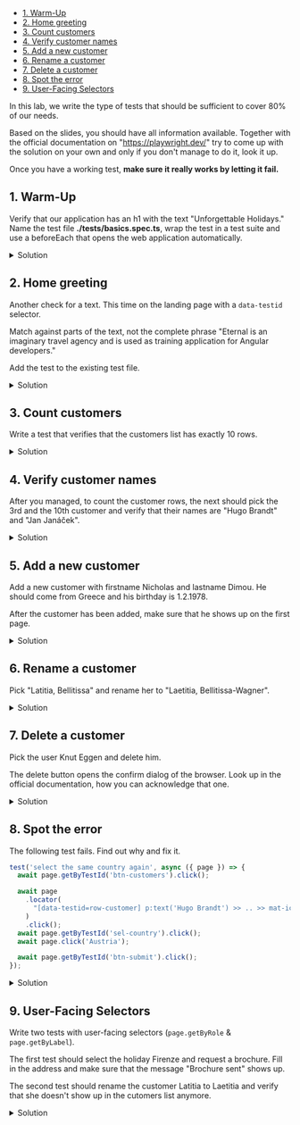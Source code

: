 - [1. Warm-Up](#1-warm-up)
- [2. Home greeting](#2-home-greeting)
- [3. Count customers](#3-count-customers)
- [4. Verify customer names](#4-verify-customer-names)
- [5. Add a new customer](#5-add-a-new-customer)
- [6. Rename a customer](#6-rename-a-customer)
- [7. Delete a customer](#7-delete-a-customer)
- [8. Spot the error](#8-spot-the-error)
- [9. User-Facing Selectors](#9-user-facing-selectors)

In this lab, we write the type of tests that should be sufficient to cover 80% of our needs.

Based on the slides, you should have all information available. Together with the official documentation on "https://playwright.dev/" try to come up with the solution on your own and only if you don't manage to do it, look it up.

Once you have a working test, **make sure it really works by letting it fail.**

## 1. Warm-Up

Verify that our application has an h1 with the text "Unforgettable Holidays." Name the test file **./tests/basics.spec.ts**, wrap the test in a test suite and use a beforeEach that opens the web application automatically.

<details>

<summary>Solution</summary>

**./tests/basics.spec.ts**

```typescript
import { test, expect } from '@playwright/test';

test.describe('Basics', () => {
  test.beforeEach(async ({ page }) => {
    await page.goto('');
  });

  test('header is Unforgettable Holidays', async ({ page }) => {
    await expect(page.locator('h1')).toHaveText('Unforgettable Holidays');
  });
});
```

</details>

## 2. Home greeting

Another check for a text. This time on the landing page with a `data-testid` selector.

Match against parts of the text, not the complete phrase "Eternal is an imaginary travel agency and is used as training application for Angular developers."

Add the test to the existing test file.

<details>

<summary>Solution</summary>

**./tests/basics.spec.ts**

```typescript
test('greeting on home', async ({ page }) => {
  await expect(page.getByTestId('txt-greeting-1')).toContainText(
    'imaginary travel agency'
  );
});
```

</details>

## 3. Count customers

Write a test that verifies that the customers list has exactly 10 rows.

<details>

<summary>Solution</summary>

**./tests/basics.spec.ts**

```typescript
test('customers list shows 10 rows', async ({ page }) => {
  await page.getByTestId('btn-customers').click();
  const locator = page.getByTestId('row-customer');
  await expect(locator).toHaveCount(10);
});
```

  </details>

## 4. Verify customer names

After you managed, to count the customer rows, the next should pick the 3rd and the 10th customer and verify that their names are "Hugo Brandt" and "Jan Janáček".

<details>

<summary>Solution</summary>

**./tests/basics.spec.ts**

```typescript
test('3rd customer is Brandt, Hugo; 10th is Janáček, Jan', async ({ page }) => {
  await page.getByTestId('btn-customers').click();
  const nameLocator = page.locator(
    'data-testid=row-customer >> data-testid=name'
  );

  await expect(nameLocator.nth(2)).toHaveText('Hugo Brandt');
  await expect(nameLocator.nth(9)).toHaveText('Jan Janáček');
});
```

</details>

## 5. Add a new customer

Add a new customer with firstname Nicholas and lastname Dimou. He should come from Greece and his birthday is 1.2.1978.

After the customer has been added, make sure that he shows up on the first page.

<details>

<summary>Solution</summary>

**./tests/basics.spec.ts**

```typescript
test('add Nicholas Dimou as new customer', async ({ page }) => {
  await page.getByTestId('btn-customers').click();
  await page.getByTestId('btn-add-customer').click();
  await page.getByTestId('inp-firstname').fill('Nicholas');
  await page.getByTestId('inp-name').fill('Dimou');
  await page.getByTestId('sel-country').click();
  await page.getByText('Greece').click();
  await page.getByTestId('inp-birthdate').fill('1.2.1978');
  await page.getByTestId('btn-submit').click();

  await expect(
    page.locator('data-testid=row-customer', {
      hasText: 'Nicholas Dimou',
    })
  ).toBeVisible();
});
```

</details>

## 6. Rename a customer

Pick "Latitia, Bellitissa" and rename her to "Laetitia, Bellitissa-Wagner".

<details>

<summary>Solution</summary>

```typescript
test('rename Latitia to Laetitia', async ({ page }) => {
  await page.getByTestId('btn-customers').click();

  await page
    .locator('[data-testid=row-customer]', { hasText: 'Latitia' })
    .getByTestId('btn-edit')
    .click();
  await page.getByTestId('inp-firstname').fill('Laetitia');
  await page.getByTestId('inp-name').fill('Bellitissa-Wagner');
  await page.getByTestId('sel-country').click();
  await page.getByText('Austria').click();
  await page.getByTestId('btn-submit').click();

  await expect(
    page.locator('data-testid=row-customer', { hasText: 'Bellitissa-Wagner' })
  ).toBeVisible();
});
```

</details>

## 7. Delete a customer

Pick the user Knut Eggen and delete him.

The delete button opens the confirm dialog of the browser. Look up in the official documentation, how you can acknowledge that one.

<details>

<summary>Solution</summary>

**filename.ts**

```typescript
test('delete Knut Eggen', async ({ page }) => {
  test('delete Knut Eggen', async ({ page }) => {
    await page.getByTestId('btn-customers').click();

    await page
      .locator('[data-testid=row-customer]', { hasText: 'Knut Eggen' })
      .getByTestId('btn-edit')
      .click();
    page.on('dialog', (dialog) => dialog.accept());
    await page.getByTestId('btn-delete').click();

    const locator = page.getByTestId('row-customer');
    await expect(locator).toHaveCount(10);

    await expect(
      page.locator('data-testid=row-customer', { hasText: 'Knut Eggen' })
    ).not.toBeVisible();
  });
});
```

</details>

## 8. Spot the error

The following test fails. Find out why and fix it.

```typescript
test('select the same country again', async ({ page }) => {
  await page.getByTestId('btn-customers').click();

  await page
    .locator(
      "[data-testid=row-customer] p:text('Hugo Brandt') >> .. >> mat-icon"
    )
    .click();
  await page.getByTestId('sel-country').click();
  await page.click('Austria');

  await page.getByTestId('btn-submit').click();
});
```

<details>

<summary>Solution</summary>

```typescript
test('select the same country again', async ({ page }) => {
  await page.getByTestId('btn-customers').click();

  await page
    .locator(
      "[data-testid=row-customer] p:text('Hugo Brandt') >> .. >> mat-icon"
    )
    .click();
  await page.getByTestId('sel-country').click();
  await page.locator('data-testid=opt-country >> text=Austria').click();

  await page.getByTestId('btn-submit').click();
});
```

</details>

## 9. User-Facing Selectors

Write two tests with user-facing selectors (`page.getByRole` & `page.getByLabel`).

The first test should select the holiday Firenze and request a brochure. Fill in the address and make sure that the message "Brochure sent" shows up.

The second test should rename the customer Latitia to Laetitia and verify that she doesn't show up in the cutomers list anymore.

<details>

<summary>Solution</summary>

```typescript
test.describe('user-facing selectors', () => {
  test('should request brochure for Firenze', async ({ page }) => {
    await page.getByRole('link', { name: 'Holidays', exact: true }).click();
    await page
      .getByLabel(/Firenze/i)
      .getByRole('link', { name: 'Get a Brochure' })
      .click();
    await page.getByLabel('Address').fill('Domgasse 5');
    await page.getByRole('button', { name: 'Send' }).click();
    await page.getByRole('status');
  });

  test('should rename Latitia to Laetitia', async ({ page }) => {
    await page.getByRole('link', { name: 'Customers', exact: true }).click();
    await page
      .getByLabel(/Latitia/i)
      .getByRole('link', { name: 'Edit Customer' })
      .click();
    await expect(page.getByLabel('Firstname')).toHaveValue('Latitia');
    await page.getByLabel('Firstname').fill('Laetitia');
    await page.getByRole('button', { name: 'Save' }).click();
    await expect(page.getByRole('link', { name: 'Edit Customer' })).toHaveCount(
      10
    );
    await expect(page.getByLabel(/Latitia/)).toHaveCount(0);
  });
});
```

</details>
